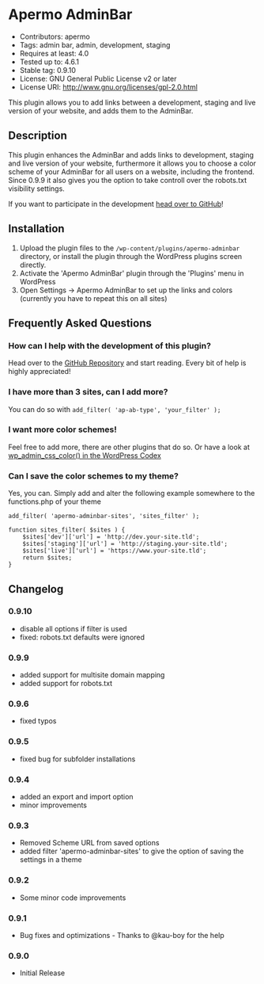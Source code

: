 # Apermo AdminBar #
* Contributors: apermo
* Tags: admin bar, admin, development, staging
* Requires at least: 4.0
* Tested up to: 4.6.1
* Stable tag: 0.9.10
* License: GNU General Public License v2 or later
* License URI: http://www.gnu.org/licenses/gpl-2.0.html

This plugin allows you to add links between a development, staging and live version of your website, and adds them to the AdminBar.

## Description ##

This plugin enhances the AdminBar and adds links to development, staging and live version of your website, furthermore it allows you to choose a color scheme of your AdminBar for all users on a website, including the frontend.
Since 0.9.9 it also gives you the option to take controll over the robots.txt visibility settings.

If you want to participate in the development [head over to GitHub](https://github.com/apermo/apermo-adminbar)!

## Installation ##

1. Upload the plugin files to the `/wp-content/plugins/apermo-adminbar` directory, or install the plugin through the WordPress plugins screen directly.
2. Activate the 'Apermo AdminBar' plugin through the 'Plugins' menu in WordPress
3. Open Settings -> Apermo AdminBar to set up the links and colors (currently you have to repeat this on all sites)

## Frequently Asked Questions ##

### How can I help with the development of this plugin? ###
Head over to the [GitHub Repository](https://github.com/apermo/apermo-adminbar) and start reading. Every bit of help is highly appreciated!

### I have more than 3 sites, can I add more? ###
You can do so with `add_filter( 'ap-ab-type', 'your_filter' );`

### I want more color schemes! ###
Feel free to add more, there are other plugins that do so. Or have a look at [wp_admin_css_color() in the WordPress Codex](https://codex.wordpress.org/Function_Reference/wp_admin_css_color)

### Can I save the color schemes to my theme? ###
Yes, you can. Simply add and alter the following example somewhere to the functions.php of your theme

```
add_filter( 'apermo-adminbar-sites', 'sites_filter' );

function sites_filter( $sites ) {
    $sites['dev']['url'] = 'http://dev.your-site.tld';
    $sites['staging']['url'] = 'http://staging.your-site.tld';
    $sites['live']['url'] = 'https://www.your-site.tld';
    return $sites;
}
```

## Changelog ##

### 0.9.10 ###
* disable all options if filter is used
* fixed: robots.txt defaults were ignored

### 0.9.9 ###
* added support for multisite domain mapping
* added support for robots.txt

### 0.9.6 ###
* fixed typos

### 0.9.5 ###
* fixed bug for subfolder installations

### 0.9.4 ###
* added an export and import option
* minor improvements

### 0.9.3 ###
* Removed Scheme URL from saved options
* added filter 'apermo-adminbar-sites' to give the option of saving the settings in a theme

### 0.9.2 ###
* Some minor code improvements

### 0.9.1 ###
* Bug fixes and optimizations - Thanks to @kau-boy for the help

### 0.9.0 ###
* Initial Release
